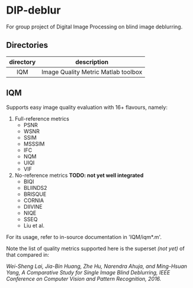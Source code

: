 # DIP-deblur
For group project of Digital Image Processing on blind image deblurring.

## Directories

| directory | description |
| :-------: |-------------|
| IQM | Image Quality Metric Matlab toolbox|

## IQM

Supports easy image quality evaluation with 16+ flavours, namely:
1. Full-reference metrics
    * PSNR
    * WSNR
    * SSIM
    * MSSSIM
    * IFC
    * NQM
    * UIQI
    * VIF
2. No-reference metrics **TODO: not yet well integrated**
    * BIQI
    * BLIINDS2
    * BRISQUE
    * CORNIA
    * DIIVINE
    * NIQE
    * SSEQ
    * Liu et al.

For its usage, refer to in-source documentation in 'IQM/iqm\*.m'.

Note the list of quality metrics supported here is the superset *(not yet)* of that compared in:

*Wei-Sheng Lai, Jia-Bin Huang, Zhe Hu, Narendra Ahuja, and Ming-Hsuan Yang, A Comparative Study for Single Image Blind Deblurring, IEEE Conference on Computer Vision and Pattern Recognition, 2016.*
